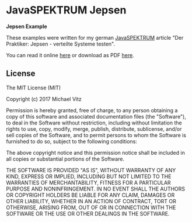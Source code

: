 # JavaSPEKTRUM Jepsen

**Jepsen Example**

These examples were written for my german
[JavaSPEKTRUM](http://www.javaspektrum.de/) article "Der Praktiker: Jepsen - verteilte Systeme
testen".

You can read it online
[here](https://www.innoq.com/de/articles/2017/11/jepsen-verteilte-systeme-testen/)
or download as PDF [here](http://www.sigs.de/publications/download/Artikel/vitz_JS_06_17_shfz.pdf).


## License

The MIT License (MIT)

Copyright (c) 2017 Michael Vitz

Permission is hereby granted, free of charge, to any person obtaining a copy of
this software and associated documentation files (the "Software"), to deal in
the Software without restriction, including without limitation the rights to
use, copy, modify, merge, publish, distribute, sublicense, and/or sell copies of
the Software, and to permit persons to whom the Software is furnished to do so,
subject to the following conditions:

The above copyright notice and this permission notice shall be included in all
copies or substantial portions of the Software.

THE SOFTWARE IS PROVIDED "AS IS", WITHOUT WARRANTY OF ANY KIND, EXPRESS OR
IMPLIED, INCLUDING BUT NOT LIMITED TO THE WARRANTIES OF MERCHANTABILITY, FITNESS
FOR A PARTICULAR PURPOSE AND NONINFRINGEMENT. IN NO EVENT SHALL THE AUTHORS OR
COPYRIGHT HOLDERS BE LIABLE FOR ANY CLAIM, DAMAGES OR OTHER LIABILITY, WHETHER
IN AN ACTION OF CONTRACT, TORT OR OTHERWISE, ARISING FROM, OUT OF OR IN
CONNECTION WITH THE SOFTWARE OR THE USE OR OTHER DEALINGS IN THE SOFTWARE.
